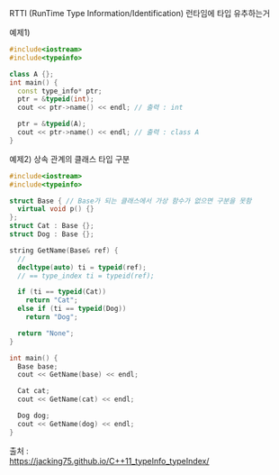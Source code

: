 RTTI (RunTime Type Information/Identification)
런타임에 타입 유추하는거

예제1)
```c++
#include<iostream>
#include<typeinfo>

class A {};
int main() {
  const type_info* ptr;
  ptr = &typeid(int);
  cout << ptr->name() << endl; // 출력 : int

  ptr = &typeid(A);
  cout << ptr->name() << endl; // 출력 : class A
}
```

예제2) 상속 관계의 클래스 타입 구분
```c++
#include<iostream>
#include<typeinfo>

struct Base { // Base가 되는 클래스에서 가상 함수가 없으면 구분을 못함
  virtual void p() {}
};
struct Cat : Base {};
struct Dog : Base {};

string GetName(Base& ref) {
  //
  decltype(auto) ti = typeid(ref);
  // == type_index ti = typeid(ref);

  if (ti == typeid(Cat))
    return "Cat";
  else if (ti == typeid(Dog))
    return "Dog";

  return "None";
}

int main() {
  Base base;
  cout << GetName(base) << endl;

  Cat cat;
  cout << GetName(cat) << endl;

  Dog dog;
  cout << GetName(dog) << endl;
}
```

출처 : <br/>
https://jacking75.github.io/C++11_typeInfo_typeIndex/
